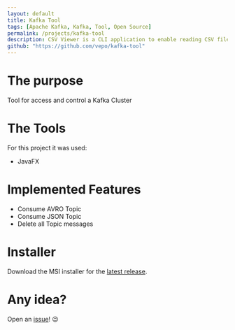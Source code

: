 ```yaml
---
layout: default
title: Kafka Tool
tags: [Apache Kafka, Kafka, Tool, Open Source]
permalink: /projects/kafka-tool
description: CSV Viewer is a CLI application to enable reading CSV files on Linux.
github: "https://github.com/vepo/kafka-tool"
---
```


# The purpose
Tool for access and control a Kafka Cluster

# The Tools

For this project it was used:
* JavaFX

# Implemented Features

* Consume AVRO Topic
* Consume JSON Topic
* Delete all Topic messages

# Installer

Download the MSI installer for the [latest release](https://github.com/vepo/kafka-tool/releases).

# Any idea?

Open an [issue](https://github.com/vepo/kafka-tool/issues)! 😉